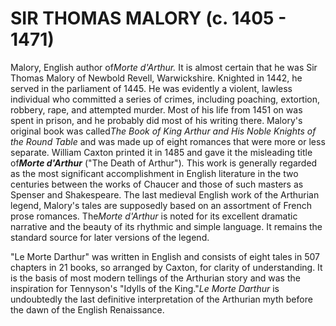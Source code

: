 SIR THOMAS MALORY (c. 1405 - 1471)
==================================

Malory, English author of*Morte d'Arthur.* It is almost certain that he
was Sir Thomas Malory of Newbold Revell, Warwickshire. Knighted in 1442,
he served in the parliament of 1445. He was evidently a violent, lawless
individual who committed a series of crimes, including poaching,
extortion, robbery, rape, and attempted murder. Most of his life from
1451 on was spent in prison, and he probably did most of his writing
there. Malory's original book was called*The Book of King Arthur and His
Noble Knights of the Round Table* and was made up of eight romances that
were more or less separate. William Caxton printed it in 1485 and gave
it the misleading title of***Morte d'Arthur*** ("The Death of
Arthur")*.* This work is generally regarded as the most significant
accomplishment in English literature in the two centuries between the
works of Chaucer and those of such masters as Spenser and Shakespeare.
The last medieval English work of the Arthurian legend, Malory's tales
are supposedly based on an assortment of French prose romances.
The*Morte d'Arthur* is noted for its excellent dramatic narrative and
the beauty of its rhythmic and simple language. It remains the standard
source for later versions of the legend.

"Le Morte Darthur" was written in English and consists of eight tales in
507 chapters in 21 books, so arranged by Caxton, for clarity of
understanding. It is the basis of most modern tellings of the Arthurian
story and was the inspiration for Tennyson's "Idylls of the King."*Le
Morte Darthur* is undoubtedly the last definitive interpretation of the
Arthurian myth before the dawn of the English Renaissance.


